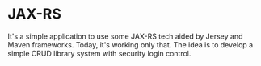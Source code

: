 # JAX-RS
It's a simple application to use some JAX-RS tech aided by Jersey and Maven frameworks. 
Today, it's working only that. The idea is to develop a simple CRUD library system with security login control.
